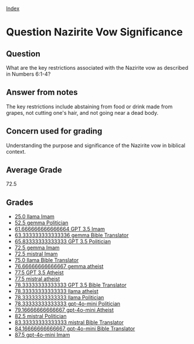 
[Index](../../index.md)
# Question Nazirite Vow Significance
## Question
What are the key restrictions associated with the Nazirite vow as described in Numbers 6:1-4?

## Answer from notes
The key restrictions include abstaining from food or drink made from grapes, not cutting one's hair, and not going near a dead body.

## Concern used for grading
Understanding the purpose and significance of the Nazirite vow in biblical context.

## Average Grade
72.5

## Grades
 * [25.0 llama Imam](../answers/llama_Imam/Nazirite_Vow_Significance.md)
 * [52.5 gemma Politician](../answers/gemma_Politician/Nazirite_Vow_Significance.md)
 * [61.666666666666664 GPT 3.5 Imam](../answers/GPT_3.5_Imam/Nazirite_Vow_Significance.md)
 * [63.333333333333336 gemma Bible Translator](../answers/gemma_Bible_Translator/Nazirite_Vow_Significance.md)
 * [65.83333333333333 GPT 3.5 Politician](../answers/GPT_3.5_Politician/Nazirite_Vow_Significance.md)
 * [72.5 gemma Imam](../answers/gemma_Imam/Nazirite_Vow_Significance.md)
 * [72.5 mistral Imam](../answers/mistral_Imam/Nazirite_Vow_Significance.md)
 * [75.0 llama Bible Translator](../answers/llama_Bible_Translator/Nazirite_Vow_Significance.md)
 * [76.66666666666667 gemma atheist](../answers/gemma_atheist/Nazirite_Vow_Significance.md)
 * [77.5 GPT 3.5 Atheist](../answers/GPT_3.5_Atheist/Nazirite_Vow_Significance.md)
 * [77.5 mistral atheist](../answers/mistral_atheist/Nazirite_Vow_Significance.md)
 * [78.33333333333333 GPT 3.5 Bible Translator](../answers/GPT_3.5_Bible_Translator/Nazirite_Vow_Significance.md)
 * [78.33333333333333 llama atheist](../answers/llama_atheist/Nazirite_Vow_Significance.md)
 * [78.33333333333333 llama Politician](../answers/llama_Politician/Nazirite_Vow_Significance.md)
 * [78.33333333333333 gpt-4o-mini Politician](../answers/gpt-4o-mini_Politician/Nazirite_Vow_Significance.md)
 * [79.16666666666667 gpt-4o-mini Atheist](../answers/gpt-4o-mini_Atheist/Nazirite_Vow_Significance.md)
 * [82.5 mistral Politician](../answers/mistral_Politician/Nazirite_Vow_Significance.md)
 * [83.33333333333333 mistral Bible Translator](../answers/mistral_Bible_Translator/Nazirite_Vow_Significance.md)
 * [84.16666666666667 gpt-4o-mini Bible Translator](../answers/gpt-4o-mini_Bible_Translator/Nazirite_Vow_Significance.md)
 * [87.5 gpt-4o-mini Imam](../answers/gpt-4o-mini_Imam/Nazirite_Vow_Significance.md)
